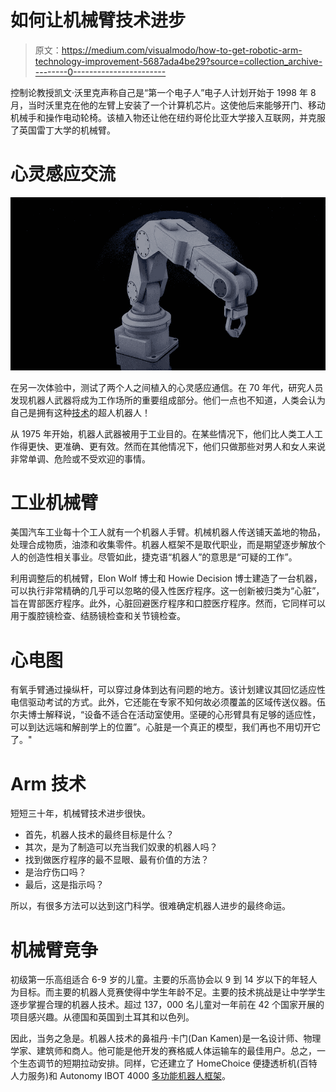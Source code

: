 # 如何让机械臂技术进步

> 原文：<https://medium.com/visualmodo/how-to-get-robotic-arm-technology-improvement-5687ada4be29?source=collection_archive---------0----------------------->

控制论教授凯文·沃里克声称自己是“第一个电子人”电子人计划开始于 1998 年 8 月，当时沃里克在他的左臂上安装了一个计算机芯片。这使他后来能够开门、移动机械手和操作电动轮椅。该植入物还让他在纽约哥伦比亚大学接入互联网，并克服了英国雷丁大学的机械臂。

# 心灵感应交流

![](img/846249d0666c2de36430825aa3ffa0d6.png)

在另一次体验中，测试了两个人之间植入的心灵感应通信。在 70 年代，研究人员发现机器人武器将成为工作场所的重要组成部分。他们一点也不知道，人类会认为自己是拥有这种[技术](https://visualmodo.com/theme/it-wordpress-theme/)的超人机器人！

从 1975 年开始，机器人武器被用于工业目的。在某些情况下，他们比人类工人工作得更快、更准确、更有效。然而在其他情况下，他们只做那些对男人和女人来说非常单调、危险或不受欢迎的事情。

# 工业机械臂

美国汽车工业每十个工人就有一个机器人手臂。机械机器人传送铺天盖地的物品，处理合成物质，油漆和收集零件。机器人框架不是取代职业，而是期望逐步解放个人的创造性相关事业。尽管如此，捷克语“机器人”的意思是“可疑的工作”。

利用调整后的机械臂，Elon Wolf 博士和 Howie Decision 博士建造了一台机器，可以执行非常精确的几乎可以忽略的侵入性医疗程序。这一创新被归类为“心脏”，旨在胃部医疗程序。此外，心脏回避医疗程序和口腔医疗程序。然而，它同样可以用于腹腔镜检查、结肠镜检查和关节镜检查。

# 心电图

有氧手臂通过操纵杆，可以穿过身体到达有问题的地方。该计划建议其回忆适应性电信驱动考试的方式。此外，它还能在专家不知何故必须覆盖的区域传送仪器。伍尔夫博士解释说，“设备不适合在活动室使用。坚硬的心形臂具有足够的适应性，可以到达远端和解剖学上的位置”。心脏是一个真正的模型，我们再也不用切开它了。"

# Arm 技术

短短三十年，机械臂技术进步很快。

*   首先，机器人技术的最终目标是什么？
*   其次，是为了制造可以充当我们奴隶的机器人吗？
*   找到做医疗程序的最不显眼、最有价值的方法？
*   是治疗伤口吗？
*   最后，这是指示吗？

所以，有很多方法可以达到这门科学。很难确定机器人进步的最终命运。

# 机械臂竞争

初级第一乐高组适合 6-9 岁的儿童。主要的乐高协会以 9 到 14 岁以下的年轻人为目标。而主要的机器人竞赛使得中学生年龄不足。主要的技术挑战是让中学学生逐步掌握合理的机器人技术。超过 137，000 名儿童对一年前在 42 个国家开展的项目感兴趣。从德国和英国到土耳其和以色列。

因此，当务之急是。机器人技术的鼻祖丹·卡门(Dan Kamen)是一名设计师、物理学家、建筑师和商人。他可能是他开发的赛格威人体运输车的最佳用户。总之，一个生态调节的短期拉动安排。同样，它还建立了 HomeChoice 便捷透析机(百特人力服务)和 Autonomy IBOT 4000 [多功能机器人框架](https://en.wikipedia.org/wiki/Robot_Framework)。